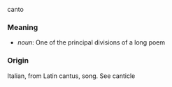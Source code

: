 canto
### Meaning
+ _noun_: One of the principal divisions of a long poem

### Origin

Italian, from Latin cantus, song. See canticle

